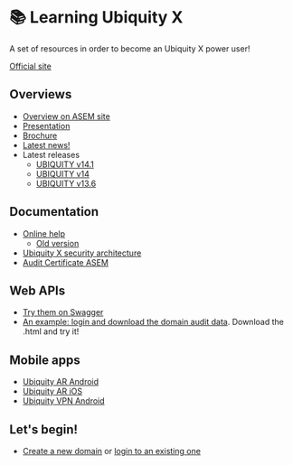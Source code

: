 # 📚 Learning Ubiquity X
A set of resources in order to become an Ubiquity X power user!

[Official site](https://ubiquity.asem.it/en/Index)

## Overviews
- [Overview on ASEM site](https://www.asem.it/en/products/14/ubiquity.html)
- [Presentation](https://github.com/massimovar/LearningUbiquityX/blob/main/pdf/Ubiquity%20Overview%20-%20v23.pdf)
- [Brochure](https://github.com/massimovar/LearningUbiquityX/blob/main/pdf/UBIQUITY%202022_EN.pdf)
- [Latest news!](https://ubiquity.asem.it/en/News/Index)
- Latest releases
  - [UBIQUITY v14.1](https://github.com/massimovar/LearningUbiquityX/blob/main/pdf/UBIQUITY%2014.1%20Release_v1.pdf)   
  - [UBIQUITY v14](https://github.com/massimovar/LearningUbiquityX/blob/main/pdf/UBIQUITY%20v14_v1.pdf)   
  - [UBIQUITY v13.6](https://github.com/massimovar/LearningUbiquityX/blob/main/pdf/UBIQUITY%20v13.6.pdf)

## Documentation
- [Online help](https://ubiquity.asem.it/Help/)
  - [Old version](https://ubiquity.asem.it/Help/en/index.html) 
- [Ubiquity X security architecture](https://ubiquity.asem.it/downloads/Documents/UbiquitySecurityArchitecture.pdf)
- [Audit Certificate ASEM](https://ubiquity.asem.it/downloads-all/Documents/AuditCertificateASEM-2024.pdf)

## Web APIs
- [Try them on Swagger](https://ubiquity.asem.it/api/index.html)
- [An example: login and download the domain audit data](https://github.com/massimovar/LearningUbiquityX/blob/main/WebAPI_examples/POC_UbiquityAPI_download_audit_data.html). Download the .html and try it!

## Mobile apps
- [Ubiquity AR Android](https://play.google.com/store/apps/details?id=it.asem.ubiquity.ar&hl=en_US)
- [Ubiquity AR iOS](https://apps.apple.com/it/app/ubiquity-ar/id1500712023)
- [Ubiquity VPN Android](https://play.google.com/store/apps/details?id=it.asem.ubiquity.vpn&hl=it&gl=US)

## Let's begin!
- [Create a new domain](https://ubiquity.asem.it/Help/ubiquity_help/Create-or-join-a-domain.html) or [login to an existing one](https://ubiquity.asem.it/controlcenter/login)
